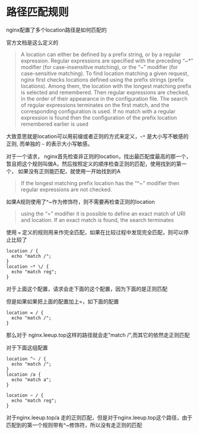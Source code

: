 # 路径匹配规则

nginx配置了多个location路径是如何匹配的

官方文档是这么定义的
> A location can either be defined by a prefix string, or by a regular expression. Regular expressions are specified with the preceding “\~\*” modifier (for case-insensitive matching), or the “\~” modifier (for case-sensitive matching). To find location matching a given request, nginx first checks locations defined using the prefix strings (prefix locations). Among them, the location with the longest matching prefix is selected and remembered. Then regular expressions are checked, in the order of their appearance in the configuration file. The search of regular expressions terminates on the first match, and the corresponding configuration is used. If no match with a regular expression is found then the configuration of the prefix location remembered earlier is used 

大致意思就是location可以用前缀或者正则的方式来定义，`~*` 是大小写不敏感的正则, 而单独的 `~` 的表示大小写敏感。  

对于一个请求， nginx首先检查非正则的location，找出最匹配度最高的那一个，暂且把这个规则叫做A，然后按照定义的顺序检查正则的匹配，使用找到的第一个，
如果没有正则能匹配，就使用一开始找到的A

> If the longest matching prefix location has the “^~” modifier then regular expressions are not checked.

如果A规则使用了^\~作为修饰符，则不需要再检查正则的location

> using the “=” modifier it is possible to define an exact match of URI and location. If an exact match is found, the search terminates

使用 `=` 定义的规则用来作完全匹配，如果在比较过程中发现完全匹配，则可以停止比较了


```
location / {
  echo "match /";
}
location ~* \/ {
  echo "match reg";
} 
```
对于上面这个配置，请求会走下面的这个配置，因为下面的是正则匹配

但是如果如果把上面的配置加上=，如下面的配置

```
location = / {
  echo "match /";
}
```
那么对于 nginx.leeup.top这样的路径就会走"match /",而其它的依然走正则匹配


对于下面这组配置
```
location ^~ / {
  echo "match /";
}
location /a {
  echo "match a";
}

location ~ / {
  echo "match reg";
}
```
对于nginx.leeup.top/a 走的正则匹配，但是对于nginx.leeup.top这个路径，由于匹配到的第一个规则带有^\~修饰符，所以没有走正则的匹配







